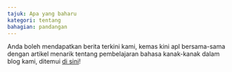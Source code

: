 ```yaml
---
tajuk: Apa yang baharu
kategori: tentang
bahagian: pandangan
---
```

Anda boleh mendapatkan berita terkini kami, kemas kini apl bersama-sama dengan artikel menarik tentang pembelajaran bahasa kanak-kanak dalam blog kami, ditemui [di sini](https://Studycat.com/blog/)!